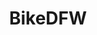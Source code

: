 ---
title: "BikeDFW"
layout: collection
permalink: /Projects/BikeDFW/
collection: bikedfw
entries_layout: grid
classes: wide
---